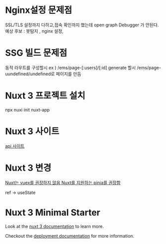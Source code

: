 # Nginx설정 문제점

SSL/TLS 설정까지 다하고,접속 확인까지 했는데
open graph Debugger 가 안된다.
예상 후보 : 봇탐지 , nginx 설정,

# SSG 빌드 문제점

동적 라우트를 구성할시 ex ) /ems/page-[:users]/[:id]
generate 할시 /ems/page-uundefined/undefined로 페이지를 만듬

# Nuxt 3 프로젝트 설치

npx nuxi init nuxt-app

# Nuxt 3 사이트

[api 사이트](https://v3.nuxtjs.org/api/composables)

# Nuxt 3 변경

[Nuxt는 vuex를 권장하지 않음 Nuxt를 지원하는 pinia를 권장함](https://codybontecou.com/nuxt3-and-pinia.html#vuex-pinia)

ref -> useState

# Nuxt 3 Minimal Starter

Look at the [nuxt 3 documentation](https://v3.nuxtjs.org) to learn more.

Checkout the [deployment documentation](https://v3.nuxtjs.org/guide/deploy/presets) for more information.
